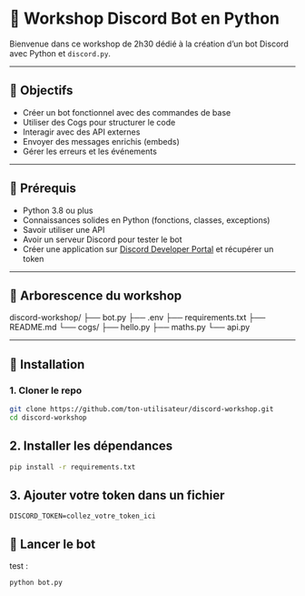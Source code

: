 # 🤖 Workshop Discord Bot en Python

Bienvenue dans ce workshop de 2h30 dédié à la création d’un bot Discord avec Python et `discord.py`.

---

## 🎯 Objectifs

- Créer un bot fonctionnel avec des commandes de base
- Utiliser des Cogs pour structurer le code
- Interagir avec des API externes
- Envoyer des messages enrichis (embeds)
- Gérer les erreurs et les événements

---

## 🧠 Prérequis

- Python 3.8 ou plus
- Connaissances solides en Python (fonctions, classes, exceptions)
- Savoir utiliser une API
- Avoir un serveur Discord pour tester le bot
- Créer une application sur [Discord Developer Portal](https://discord.com/developers/applications) et récupérer un token

---

## 📁 Arborescence du workshop

discord-workshop/
├── bot.py
├── .env
├── requirements.txt
├── README.md
└── cogs/
├── hello.py
├── maths.py
└── api.py

---

## 🧰 Installation

### 1. Cloner le repo

```bash
git clone https://github.com/ton-utilisateur/discord-workshop.git
cd discord-workshop
```

## 2. Installer les dépendances
```bash
pip install -r requirements.txt
```
## 3. Ajouter votre token dans un fichier

```.env
DISCORD_TOKEN=collez_votre_token_ici
```

## 🚀 Lancer le bot
test :
```bash
python bot.py
```





